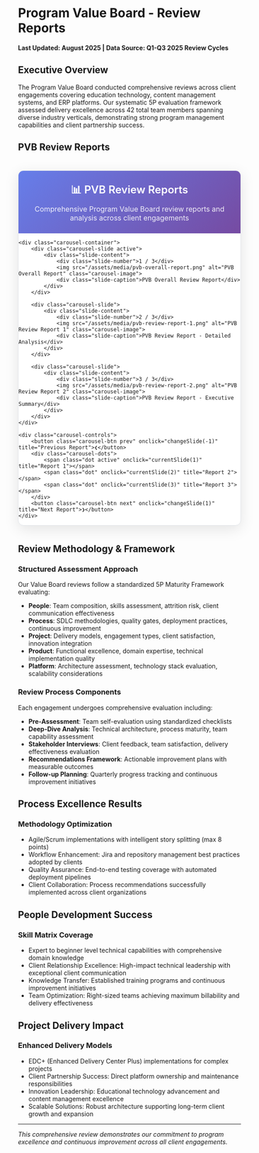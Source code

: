 # Program Value Board - Review Reports

**Last Updated: August 2025 | Data Source: Q1-Q3 2025 Review Cycles**

## Executive Overview

The Program Value Board conducted comprehensive reviews across client engagements covering education technology, content management systems, and ERP platforms. Our systematic 5P evaluation framework assessed delivery excellence across 42 total team members spanning diverse industry verticals, demonstrating strong program management capabilities and client partnership success.

## PVB Review Reports

<div class="reports-carousel">
    <div class="carousel-header">
        <h3>📊 PVB Review Reports</h3>
        <p>Comprehensive Program Value Board review reports and analysis across client engagements</p>
    </div>
    
    <div class="carousel-container">
        <div class="carousel-slide active">
            <div class="slide-content">
                <div class="slide-number">1 / 3</div>
                <img src="/assets/media/pvb-overall-report.png" alt="PVB Overall Report" class="carousel-image">
                <div class="slide-caption">PVB Overall Review Report</div>
            </div>
        </div>
        
        <div class="carousel-slide">
            <div class="slide-content">
                <div class="slide-number">2 / 3</div>
                <img src="/assets/media/pvb-review-report-1.png" alt="PVB Review Report 1" class="carousel-image">
                <div class="slide-caption">PVB Review Report - Detailed Analysis</div>
            </div>
        </div>
        
        <div class="carousel-slide">
            <div class="slide-content">
                <div class="slide-number">3 / 3</div>
                <img src="/assets/media/pvb-review-report-2.png" alt="PVB Review Report 2" class="carousel-image">
                <div class="slide-caption">PVB Review Report - Executive Summary</div>
            </div>
        </div>
    </div>
    
    <div class="carousel-controls">
        <button class="carousel-btn prev" onclick="changeSlide(-1)" title="Previous Report">❮</button>
        <div class="carousel-dots">
            <span class="dot active" onclick="currentSlide(1)" title="Report 1"></span>
            <span class="dot" onclick="currentSlide(2)" title="Report 2"></span>
            <span class="dot" onclick="currentSlide(3)" title="Report 3"></span>
        </div>
        <button class="carousel-btn next" onclick="changeSlide(1)" title="Next Report">❯</button>
    </div>
</div>

<style>
/* PVB Review Reports Carousel Styles */
.reports-carousel {
    max-width: 1200px;
    margin: 40px auto;
    background: white;
    border-radius: 12px;
    box-shadow: 0 8px 32px rgba(0,0,0,0.1);
    overflow: hidden;
    border: 1px solid #e1e5e9;
}

.carousel-header {
    background: linear-gradient(135deg, #667eea 0%, #764ba2 100%);
    color: white;
    padding: 25px 30px;
    text-align: center;
}

.carousel-header h3 {
    margin: 0 0 10px 0;
    font-size: 1.5rem;
    font-weight: 600;
}

.carousel-header p {
    margin: 0;
    opacity: 0.9;
    font-size: 1rem;
}

.carousel-container {
    position: relative;
    height: 600px;
    overflow: hidden;
}

.carousel-slide {
    position: absolute;
    top: 0;
    left: 0;
    width: 100%;
    height: 100%;
    opacity: 0;
    transition: opacity 0.5s ease-in-out;
    display: flex;
    align-items: center;
    justify-content: center;
    background: #f8f9fa;
}

.carousel-slide.active {
    opacity: 1;
}

.slide-content {
    position: relative;
    width: 100%;
    height: 100%;
    display: flex;
    flex-direction: column;
    align-items: center;
    justify-content: center;
}

.slide-number {
    position: absolute;
    top: 15px;
    right: 20px;
    background: rgba(0,0,0,0.7);
    color: white;
    padding: 8px 12px;
    border-radius: 20px;
    font-size: 0.85rem;
    font-weight: 600;
    z-index: 10;
}

.carousel-image {
    max-width: 95%;
    max-height: 85%;
    object-fit: contain;
    border-radius: 8px;
    box-shadow: 0 4px 16px rgba(0,0,0,0.15);
    border: 1px solid #e1e5e9;
}

.slide-caption {
    position: absolute;
    bottom: 20px;
    left: 50%;
    transform: translateX(-50%);
    background: rgba(0,0,0,0.8);
    color: white;
    padding: 12px 20px;
    border-radius: 25px;
    font-size: 1rem;
    font-weight: 600;
    text-align: center;
    backdrop-filter: blur(10px);
    box-shadow: 0 4px 12px rgba(0,0,0,0.3);
}

.carousel-controls {
    display: flex;
    align-items: center;
    justify-content: center;
    padding: 20px;
    background: #f8f9fa;
    border-top: 1px solid #e1e5e9;
}

.carousel-btn {
    background: #667eea;
    color: white;
    border: none;
    padding: 12px 16px;
    border-radius: 50%;
    cursor: pointer;
    font-size: 1.2rem;
    font-weight: bold;
    margin: 0 15px;
    transition: all 0.3s ease;
    box-shadow: 0 2px 8px rgba(102, 126, 234, 0.3);
}

.carousel-btn:hover {
    background: #5a6fd8;
    transform: translateY(-2px);
    box-shadow: 0 4px 12px rgba(102, 126, 234, 0.4);
}

.carousel-btn:active {
    transform: translateY(0);
}

.carousel-dots {
    display: flex;
    gap: 8px;
    margin: 0 20px;
}

.dot {
    width: 12px;
    height: 12px;
    border-radius: 50%;
    background: #cbd5e0;
    cursor: pointer;
    transition: all 0.3s ease;
    border: 2px solid transparent;
}

.dot:hover {
    background: #a0aec0;
    transform: scale(1.2);
}

.dot.active {
    background: #667eea;
    border-color: #4c51bf;
    transform: scale(1.3);
}

/* Responsive Design */
@media (max-width: 768px) {
    .reports-carousel {
        margin: 20px auto;
        border-radius: 8px;
    }
    
    .carousel-header {
        padding: 20px;
    }
    
    .carousel-header h3 {
        font-size: 1.3rem;
    }
    
    .carousel-container {
        height: 400px;
    }
    
    .carousel-image {
        max-width: 90%;
        max-height: 80%;
    }
    
    .slide-caption {
        font-size: 0.9rem;
        padding: 10px 16px;
    }
    
    .carousel-controls {
        padding: 15px;
    }
    
    .carousel-btn {
        padding: 10px 14px;
        font-size: 1rem;
        margin: 0 10px;
    }
    
    .dot {
        width: 10px;
        height: 10px;
    }
}
</style>

<script>
let currentSlideIndex = 0;
const slides = document.querySelectorAll('.carousel-slide');
const dots = document.querySelectorAll('.dot');

function showSlide(index) {
    // Hide all slides
    slides.forEach(slide => slide.classList.remove('active'));
    dots.forEach(dot => dot.classList.remove('active'));
    
    // Show current slide
    if (slides[index]) {
        slides[index].classList.add('active');
    }
    if (dots[index]) {
        dots[index].classList.add('active');
    }
}

function changeSlide(direction) {
    currentSlideIndex += direction;
    
    if (currentSlideIndex >= slides.length) {
        currentSlideIndex = 0;
    } else if (currentSlideIndex < 0) {
        currentSlideIndex = slides.length - 1;
    }
    
    showSlide(currentSlideIndex);
}

function currentSlide(index) {
    currentSlideIndex = index - 1;
    showSlide(currentSlideIndex);
}

// Initialize carousel
document.addEventListener('DOMContentLoaded', function() {
    showSlide(0);
});
</script>

## Review Methodology & Framework

### Structured Assessment Approach

Our Value Board reviews follow a standardized 5P Maturity Framework evaluating:

- **People**: Team composition, skills assessment, attrition risk, client communication effectiveness
- **Process**: SDLC methodologies, quality gates, deployment practices, continuous improvement
- **Project**: Delivery models, engagement types, client satisfaction, innovation integration
- **Product**: Functional excellence, domain expertise, technical implementation quality
- **Platform**: Architecture assessment, technology stack evaluation, scalability considerations

### Review Process Components

Each engagement undergoes comprehensive evaluation including:

- **Pre-Assessment**: Team self-evaluation using standardized checklists
- **Deep-Dive Analysis**: Technical architecture, process maturity, team capability assessment
- **Stakeholder Interviews**: Client feedback, team satisfaction, delivery effectiveness evaluation
- **Recommendations Framework**: Actionable improvement plans with measurable outcomes
- **Follow-up Planning**: Quarterly progress tracking and continuous improvement initiatives

## Process Excellence Results

### Methodology Optimization
- Agile/Scrum implementations with intelligent story splitting (max 8 points)
- Workflow Enhancement: Jira and repository management best practices adopted by clients
- Quality Assurance: End-to-end testing coverage with automated deployment pipelines
- Client Collaboration: Process recommendations successfully implemented across client organizations

## People Development Success

### Skill Matrix Coverage
- Expert to beginner level technical capabilities with comprehensive domain knowledge
- Client Relationship Excellence: High-impact technical leadership with exceptional client communication
- Knowledge Transfer: Established training programs and continuous improvement initiatives
- Team Optimization: Right-sized teams achieving maximum billability and delivery effectiveness

## Project Delivery Impact

### Enhanced Delivery Models
- EDC+ (Enhanced Delivery Center Plus) implementations for complex projects
- Client Partnership Success: Direct platform ownership and maintenance responsibilities
- Innovation Leadership: Educational technology advancement and content management excellence
- Scalable Solutions: Robust architecture supporting long-term client growth and expansion



---

*This comprehensive review demonstrates our commitment to program excellence and continuous improvement across all client engagements.*
